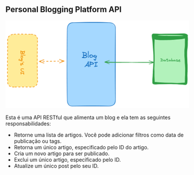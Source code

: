 ## Personal Blogging Platform API

<img src="https://github.com/Rhuan-Gonzaga/blog_api/blob/master/blogging-platform-api.png">

Esta é uma API RESTful que alimenta um blog e ela tem as seguintes responsabilidades:

- Retorne uma lista de artigos. Você pode adicionar filtros como data de publicação ou tags.
- Retorna um único artigo, especificado pelo ID do artigo.
- Cria um novo artigo para ser publicado.
- Exclui um único artigo, especificado pelo ID.
- Atualize um único post pelo seu ID.



